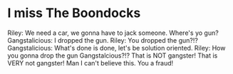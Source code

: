 <!--
id: 7871527
link: http://tumblr.atmos.org/post/7871527/i-miss-the-boondocks
slug: i-miss-the-boondocks
date: Mon Aug 06 2007 17:26:32 GMT-0700 (PDT)
publish: 2007-08-06
tags: 
title: I miss The Boondocks
-->


I miss The Boondocks
====================

Riley: We need a car, we gonna have to jack someone. Where's yo gun?
Gangstalicious: I dropped the gun. Riley: You dropped the gun?!?
Gangstalicious: What's done is done, let's be solution oriented. Riley:
How you gonna drop the gun Gangstalcious?!? That is NOT gangster! That
is VERY not gangster! Man I can't believe this. You a fraud!

